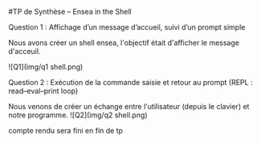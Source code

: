 #TP de Synthèse – Ensea in the Shell

Question 1 : Affichage d’un message d’accueil, suivi d’un prompt simple

Nous avons créer un shell ensea, l'objectif était d'afficher le message d'acceuil. 

![Q1](img/q1 shell.png)

Question 2 : Exécution de la commande saisie et retour au prompt (REPL : read–eval–print loop)

Nous venons de créer un échange entre l'utilisateur (depuis le clavier) et notre programme.
![Q2](img/q2 shell.png) 

compte rendu sera fini en fin de tp
